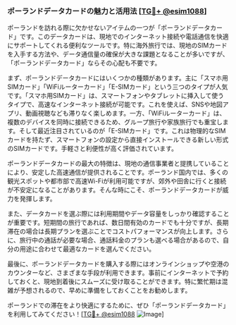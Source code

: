 ### ポーランドデータカードの魅力と活用法 [[TG💪+ @esim1088](https://t.me/s/esim1088)]

ポーランドを訪れる際に欠かせないアイテムの一つが「ポーランドデータカード」です。このデータカードは、現地でのインターネット接続や電話通信を快適にサポートしてくれる便利なツールです。特に海外旅行では、現地のSIMカードを入手する方法や、データ通信量の確保が大きな課題となることが多いですが、「ポーランドデータカード」ならその心配も不要です。

まず、ポーランドデータカードにはいくつかの種類があります。主に「スマホ用SIMカード」「WiFiルーターカード」「E-SIMカード」という三つのタイプが人気です。「スマホ用SIMカード」は、スマートフォンやタブレットに挿入して使うタイプで、高速なインターネット接続が可能です。これを使えば、SNSや地図アプリ、動画視聴なども滞りなく楽しめます。一方、「WiFiルーターカード」は、複数のデバイスを同時に接続できるため、グループ旅行や家族旅行でも重宝します。そして最近注目されているのが「E-SIMカード」です。これは物理的なSIMカードを持たず、スマートフォンの設定から直接インストールできる新しい形式のSIMカードです。手軽さと利便性が高く評価されています。

ポーランドデータカードの最大の特徴は、現地の通信事業者と提携していることにより、安定した高速通信が提供されることです。ポーランド国内では、多くの観光スポットや都市部で高速Wi-Fiが利用可能ですが、郊外や田舎に行くと接続が不安定になることがあります。そんな時にこそ、ポーランドデータカードが威力を発揮します。

また、データカードを選ぶ際には利用期間やデータ容量をしっかり確認することが重要です。短期間の旅行であれば、数日間有効のカードでも十分ですが、長期滞在の場合は長期プランを選ぶことでコストパフォーマンスが向上します。さらに、旅行中の通話が必要な場合、通話料金のプランも選べる場合があるので、自分の用途に合わせて最適なカードを選んでください。

最後に、ポーランドデータカードを購入する際にはオンラインショップや空港のカウンターなど、さまざまな手段が利用できます。事前にインターネットで予約しておくと、現地到着後にスムーズに受け取ることができます。特に繁忙期は混雑が予想されるので、早めに準備をしておくことをお勧めします。

ポーランドでの滞在をより快適にするために、ぜひ「ポーランドデータカード」を利用してみてください！[[TG💪+ @esim1088](https://t.me/s/esim1088) ![Image](https://i.postimg.cc/Y0z9fWf4/image.png)]